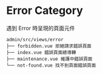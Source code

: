# Error Category

遇到 Error 時呈現的頁面元件

```
admin/src/views/error
├── forbidden.vue 拒絕請求錯誤頁面
├── index.vue 錯誤頁面總導轉
├── maintenance.vue 維護中錯誤頁面
└── not-found.vue 找不到頁面錯誤頁面
```
